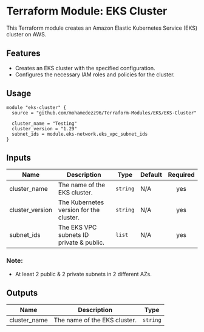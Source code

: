 # Terraform Module: EKS Cluster

This Terraform module creates an Amazon Elastic Kubernetes Service (EKS) cluster on AWS.

## Features

- Creates an EKS cluster with the specified configuration.
- Configures the necessary IAM roles and policies for the cluster.

## Usage

```hcl
module "eks-cluster" {
  source = "github.com/mohamedezz96/Terraform-Modules/EKS/EKS-Cluster"

  cluster_name = "Testing"
  cluster_version = "1.29"
  subnet_ids = module.eks-network.eks_vpc_subnet_ids
}
```

## Inputs

| Name                        | Description                                        | Type          | Default   | Required |
|-----------------------------|----------------------------------------------------|---------------|-----------|:--------:|
| cluster_name                | The name of the EKS cluster.                       | `string`      |    N/A       |   yes    |
| cluster_version          | The Kubernetes version for the cluster.           | `string`      |        N/A   |   yes    |
| subnet_ids             | The EKS VPC subnets ID private & public.                        | `list`      |    N/A       |   yes    |

  ### Note:
  - At least 2 public & 2 private subnets in 2 different AZs.
  
## Outputs

| Name                        | Description                                        | Type          | 
|-----------------------------|----------------------------------------------------|---------------|
| cluster_name                | The name of the EKS cluster.                       | `string`      |   
